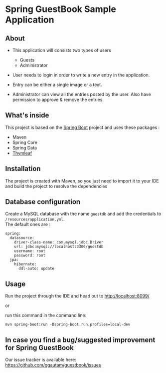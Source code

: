 # Spring GuestBook Sample Application

## About

* This application will consists two types of users
	* Guests
	* Administrator

* User needs to login in order to write a new entry in the application.
* Entry can be either a single image or a text.
* Administrator can view all the entries posted by the user. Also have permission to approve & remove the entries.

## What's inside 
This project is based on the [Spring Boot](https://spring.io/projects/spring-boot) project and uses these packages :
- Maven
- Spring Core
- Spring Data
- [Thymleaf](https://www.thymeleaf.org/)

## Installation 
The project is created with Maven, so you just need to import it to your IDE and build the project to resolve the dependencies

## Database configuration 
Create a MySQL database with the name `guestdb` and add the credentials to `/resources/application.yml`.  
The default ones are :

```
spring:
  datasource:
    driver-class-name: com.mysql.jdbc.Driver
    url: jdbc:mysql://localhost:3306/guestdb
    username: root
    password: root
  jpa:
    hibernate:
      ddl-auto: update
```

## Usage 
Run the project through the IDE and head out to [http://localhost:8099/](http://localhost:8099/)

or 

run this command in the command line:
```
mvn spring-boot:run -Dspring-boot.run.profiles=local-dev
```

## In case you find a bug/suggested improvement for Spring GuestBook
Our issue tracker is available here: https://github.com/ggautam/guestbook/issues